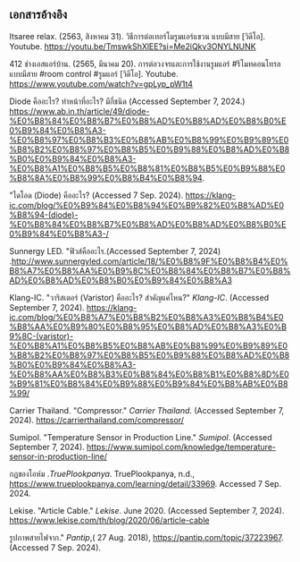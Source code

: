 ## เอกสารอ้างอิง

Itsaree relax. (2563, สิงหาคม 31). วิธีการต่อเทอร์โมรูมแอร์แขวน แบบมีสาย [วิดีโอ]. Youtube. https://youtu.be/TmswkShXlEE?si=Me2iQkv3ONYLNUNK

412 ช่างเอสแอร์บ้าน. (2565, มีนาคม 20). การต่อวงจรและการใช้งานรูมแอร์ #รีโมทคอนโทรลแบบมีสาย #room control #รูมแอร์ [วิดีโอ]. Youtube. https://www.youtube.com/watch?v=gpLyp_pW1t4

Diode คืออะไร? ทำหน้าที่อะไร? มีกี่ชนิด (Accessed September 7, 2024.) https://www.ab.in.th/article/49/diode-%E0%B8%84%E0%B8%B7%E0%B8%AD%E0%B8%AD%E0%B8%B0%E0%B9%84%E0%B8%A3-%E0%B8%97%E0%B8%B3%E0%B8%AB%E0%B8%99%E0%B9%89%E0%B8%B2%E0%B8%97%E0%B8%B5%E0%B9%88%E0%B8%AD%E0%B8%B0%E0%B9%84%E0%B8%A3-%E0%B8%A1%E0%B8%B5%E0%B8%81%E0%B8%B5%E0%B9%88%E0%B8%8A%E0%B8%99%E0%B8%B4%E0%B8%94.

"ไดโอด (Diode) คืออะไร? (Accessed 7 Sep. 2024). https://klang-ic.com/blog/%E0%B9%84%E0%B8%94%E0%B9%82%E0%B8%AD%E0%B8%94-(diode)-%E0%B8%84%E0%B8%B7%E0%B8%AD%E0%B8%AD%E0%B8%B0%E0%B9%84%E0%B8%A3-/

Sunnergy LED. "ฟิวส์คืออะไร.(Accessed September 7, 2024)
.http://www.sunnergyled.com/article/18/%E0%B8%9F%E0%B8%B4%E0%B8%A7%E0%B8%AA%E0%B9%8C%E0%B8%84%E0%B8%B7%E0%B8%AD%E0%B8%AD%E0%B8%B0%E0%B9%84%E0%B8%A3

Klang-IC. "วาริสเตอร์ (Varistor) คืออะไร? สำคัญแค่ไหน?" *Klang-IC*. (Accessed September 7, 2024). https://klang-ic.com/blog/%E0%B8%A7%E0%B8%B2%E0%B8%A3%E0%B8%B4%E0%B8%AA%E0%B9%80%E0%B8%95%E0%B8%AD%E0%B8%A3%E0%B9%8C-(varistor)-%E0%B8%A1%E0%B8%B5%E0%B8%AB%E0%B8%99%E0%B9%89%E0%B8%B2%E0%B8%97%E0%B8%B5%E0%B9%88%E0%B8%AD%E0%B8%B0%E0%B9%84%E0%B8%A3-%E0%B8%AA%E0%B8%B3%E0%B8%84%E0%B8%B1%E0%B8%8D%E0%B9%81%E0%B8%84%E0%B9%88%E0%B9%84%E0%B8%AB%E0%B8%99/

Carrier Thailand. "Compressor." *Carrier Thailand*. (Accessed September 7, 2024). https://carrierthailand.com/compressor/

Sumipol. "Temperature Sensor in Production Line." *Sumipol*. (Accessed September 7, 2024). https://www.sumipol.com/knowledge/temperature-sensor-in-production-line/

กฏของโอห์ม .*TruePlookpanya*. TruePlookpanya, n.d., https://www.trueplookpanya.com/learning/detail/33969. Accessed 7 Sep. 2024.

Lekise. "Article Cable." *Lekise*. June 2020. (Accessed September 7, 2024). https://www.lekise.com/th/blog/2020/06/article-cable

รูปภาพสายไฟจาก." *Pantip*,( 27 Aug. 2018), https://pantip.com/topic/37223967. (Accessed 7 Sep. 2024).
